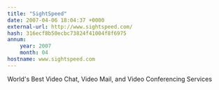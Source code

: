 ```yaml
---
title: "SightSpeed"
date: 2007-04-06 18:04:37 +0000
external-url: http://www.sightspeed.com/
hash: 316ecf8b50ecbc73824f41004f8f6975
annum:
    year: 2007
    month: 04
hostname: www.sightspeed.com
---
```


World's Best Video Chat, Video Mail, and Video Conferencing Services

